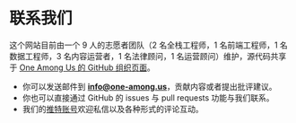 # 联系我们

这个网站目前由一个 9 人的志愿者团队（2 名全栈工程师，1 名前端工程师，1 名数据工程师，3 名内容运营者，1 名法律顾问，1 名运营顾问）维护，源代码共享于 [One Among Us 的 GitHub 组织页面](https://github.com/one-among-us)。

- 你可以发送邮件到 **info@one-among.us**，贡献内容或者提出批评建议。
- 你也可以直接通过 GitHub 的 issues 与 pull requests 功能与我们联系。
- 我们的[推特账号](https://twitter.com/oneamong_us)欢迎私信以及各种形式的评论互动。
